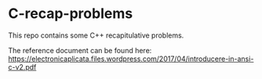 # C-recap-problems

This repo contains some C++ recapitulative problems. 

The reference document can be found here: https://electronicaplicata.files.wordpress.com/2017/04/introducere-in-ansi-c-v2.pdf
